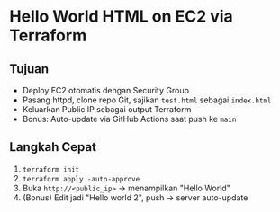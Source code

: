 # Hello World HTML on EC2 via Terraform

## Tujuan

- Deploy EC2 otomatis dengan Security Group
- Pasang httpd, clone repo Git, sajikan `test.html` sebagai `index.html`
- Keluarkan Public IP sebagai output Terraform
- Bonus: Auto-update via GitHub Actions saat push ke `main`

## Langkah Cepat

1. `terraform init`
2. `terraform apply -auto-approve`
3. Buka `http://<public_ip>` → menampilkan "Hello World"
4. (Bonus) Edit jadi "Hello world 2", push → server auto-update
